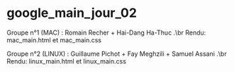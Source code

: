 # google_main_jour_02


Groupe n°1 (MAC) : Romain Recher + Hai-Dang Ha-Thuc .\br
Rendu: mac_main.html et mac_main.css

Groupe n°2 (LINUX) : Guillaume Pichot + Fay Meghzili + Samuel Assani  .\br
Rendu: linux_main.html et linux_main.css
